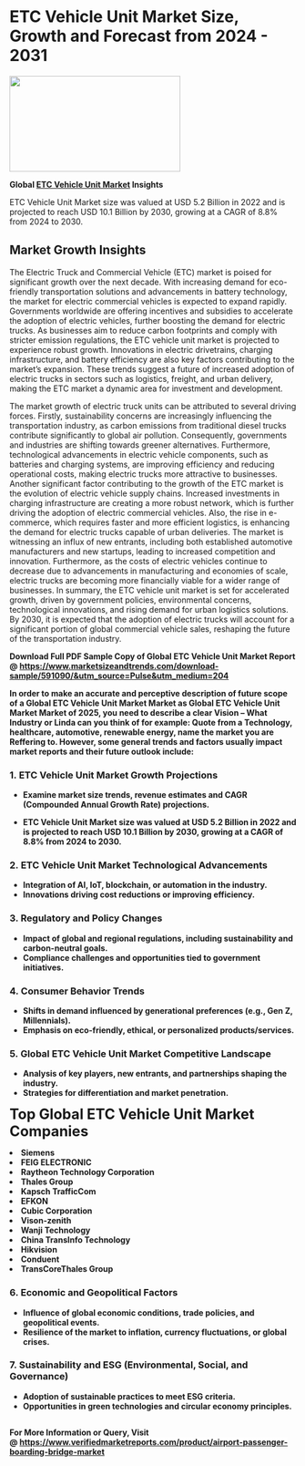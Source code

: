 <H1>ETC Vehicle Unit Market Size, Growth and Forecast from 2024 - 2031</H1><img class="aligncenter size-medium wp-image-584254" src="https://thirdeyenews.in/wp-content/uploads/2024/09/Global-Market-Research-300x168.jpeg" alt="" width="300" height="168" /><p><strong>Global&nbsp;<a href="https://www.marketsizeandtrends.com/download-sample/591090/&amp;utm_source=Pulse&amp;utm_medium=204">ETC Vehicle Unit Market</a> Insights</strong></p><p>ETC Vehicle Unit Market size was valued at USD 5.2 Billion in 2022 and is projected to reach USD 10.1 Billion by 2030, growing at a CAGR of 8.8% from 2024 to 2030.</p><p><h2>Market Growth Insights</h2> <p>The Electric Truck and Commercial Vehicle (ETC) market is poised for significant growth over the next decade. With increasing demand for eco-friendly transportation solutions and advancements in battery technology, the market for electric commercial vehicles is expected to expand rapidly. Governments worldwide are offering incentives and subsidies to accelerate the adoption of electric vehicles, further boosting the demand for electric trucks. As businesses aim to reduce carbon footprints and comply with stricter emission regulations, the ETC vehicle unit market is projected to experience robust growth. Innovations in electric drivetrains, charging infrastructure, and battery efficiency are also key factors contributing to the market’s expansion. These trends suggest a future of increased adoption of electric trucks in sectors such as logistics, freight, and urban delivery, making the ETC market a dynamic area for investment and development.</p> <p><strong></strong></p> <p>The market growth of electric truck units can be attributed to several driving forces. Firstly, sustainability concerns are increasingly influencing the transportation industry, as carbon emissions from traditional diesel trucks contribute significantly to global air pollution. Consequently, governments and industries are shifting towards greener alternatives. Furthermore, technological advancements in electric vehicle components, such as batteries and charging systems, are improving efficiency and reducing operational costs, making electric trucks more attractive to businesses. Another significant factor contributing to the growth of the ETC market is the evolution of electric vehicle supply chains. Increased investments in charging infrastructure are creating a more robust network, which is further driving the adoption of electric commercial vehicles. Also, the rise in e-commerce, which requires faster and more efficient logistics, is enhancing the demand for electric trucks capable of urban deliveries. The market is witnessing an influx of new entrants, including both established automotive manufacturers and new startups, leading to increased competition and innovation. Furthermore, as the costs of electric vehicles continue to decrease due to advancements in manufacturing and economies of scale, electric trucks are becoming more financially viable for a wider range of businesses. In summary, the ETC vehicle unit market is set for accelerated growth, driven by government policies, environmental concerns, technological innovations, and rising demand for urban logistics solutions. By 2030, it is expected that the adoption of electric trucks will account for a significant portion of global commercial vehicle sales, reshaping the future of the transportation industry. <p><strong></p><p><span class=""><strong>Download Full PDF Sample Copy of Global ETC Vehicle Unit Market Report</strong> @ <a href="https://www.marketsizeandtrends.com/download-sample/591090/&amp;utm_source=Pulse&amp;utm_medium=204" target="_blank">https://www.marketsizeandtrends.com/download-sample/591090/&amp;utm_source=Pulse&amp;utm_medium=204</a></span></p><p>In order to make an accurate and perceptive description of future scope of a Global&nbsp;ETC Vehicle Unit Market Market as Global&nbsp;ETC Vehicle Unit Market Market of 2025, you need to describe a clear Vision &ndash; What Industry or Linda can you think of for example: Quote from a Technology, healthcare, automotive, renewable energy, name the market you are Reffering to. However, some general trends and factors usually impact market reports and their future outlook include:</p><h3>1.&nbsp;<strong>ETC Vehicle Unit Market Growth Projections</strong></h3><ul><li>Examine market size trends, revenue estimates and CAGR (Compounded Annual Growth Rate) projections.</li><li><p>ETC Vehicle Unit Market size was valued at USD 5.2 Billion in 2022 and is projected to reach USD 10.1 Billion by 2030, growing at a CAGR of 8.8% from 2024 to 2030.</p></li></ul><h3>2.&nbsp;<strong>ETC Vehicle Unit Market Technological Advancements</strong></h3><ul><li>Integration of AI, IoT, blockchain, or automation in the industry.</li><li>Innovations driving cost reductions or improving efficiency.</li></ul><h3>3.&nbsp;<strong>Regulatory and Policy Changes</strong></h3><ul><li>Impact of global and regional regulations, including sustainability and carbon-neutral goals.</li><li>Compliance challenges and opportunities tied to government initiatives.</li></ul><h3>4.&nbsp;<strong>Consumer Behavior Trends</strong></h3><ul><li>Shifts in demand influenced by generational preferences (e.g., Gen Z, Millennials).</li><li>Emphasis on eco-friendly, ethical, or personalized products/services.</li></ul><h3>5.&nbsp;<strong>Global ETC Vehicle Unit Market Competitive Landscape</strong></h3><ul><li>Analysis of key players, new entrants, and partnerships shaping the industry.</li><li>Strategies for differentiation and market penetration.</li></ul><p data-pm-slice="1 1 []"><span style="color: inherit; font-family: inherit; font-size: 25px;">Top Global ETC Vehicle Unit Market Companies</span></p><div class="" data-test-id=""><p><li>Siemens</li><li> FEIG ELECTRONIC</li><li> Raytheon Technology Corporation</li><li> Thales Group</li><li> Kapsch TrafficCom</li><li> EFKON</li><li> Cubic Corporation</li><li> Vison-zenith</li><li> Wanji Technology</li><li> China TransInfo Technology</li><li> Hikvision</li><li> Conduent</li><li> TransCoreThales Group</li></p></div><h3>6.&nbsp;<strong>Economic and Geopolitical Factors</strong></h3><ul><li>Influence of global economic conditions, trade policies, and geopolitical events.</li><li>Resilience of the market to inflation, currency fluctuations, or global crises.</li></ul><h3>7.&nbsp;<strong>Sustainability and ESG (Environmental, Social, and Governance)</strong></h3><ul><li>Adoption of sustainable practices to meet ESG criteria.</li><li>Opportunities in green technologies and circular economy principles.</li></ul><h2><strong style="font-size: 14px;">For More Information or Query, Visit @&nbsp;</strong><a style="background-color: #ffffff; font-size: 14px;" href="https://www.marketsizeandtrends.com/report/etc-vehicle-unit-market/" target="_blank">https://www.verifiedmarketreports.com/product/airport-passenger-boarding-bridge-market</a></h2>
